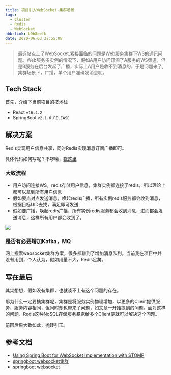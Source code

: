 ```yaml
---
title: 项目引入WebSocket-集群场景
tags:
  - Cluster
  - Redis
  - WebSocket
abbrlink: b9b8eefb
date: 2020-06-03 22:55:08
---
```


> 最近站点上了WebSocket,紧接面临的问题是Web服务集群下WS的通讯问题。Web服务多实例的情况下，假如A用户访问订阅了A服务的WS频道，但是B服务在后台发起了广播，实际上A用户是收不到消息的。于是问题来了,集群场景下，广播，单个用户准确发消息呢。


## Tech Stack
首先，介绍下当前项目的技术栈

- React `v16.4.2`
- SpringBoot `v2.1.6.RELEASE`

## 解决方案

 Redis实现用户信息共享，同时Redis实现消息订阅广播即可。
 
 具体代码如何写呢？不啰嗦，[戳这里](https://github.com/alanhg/spring-websocket-demo)
 
### 大致流程
- 用户访问连接WS，redis存储用户信息，集群实例都连接了redis，所以理论上都可以拿到所有用户信息
- 假如要点对点发送消息，唤起redis广播，所有实例redis服务都会收到消息，根据目标UID去找，满足即可发送
- 假如要广播，唤起redis广播，所有实例redis服务都会收到消息，进而都会发送消息，这样所有用户都会收到了。



![](http://static.1991421.cn/2020/2020-06-03-232111.jpeg)


### 是否有必要增加Kafka，MQ

网上搜索websocket集群方案，很多都聊到了增加消息队列。当前我在项目中并没有用到，个人认为，假如用量不大，Redis足矣。


## 写在最后

其实想想，假如没有集群，也就谈不上有这个问题的存在。

那为什么一定要搞集群呢，集群是将服务实例物理增加，以更多的Client提供服务，服务内容相同，但同时却也带来了问题，如文章一开始提到的问题。面对这样的问题，Redis这种NoSQL存储服务暴露给多个Client便就可以解决这个问题。

前因后果大致如此，抛砖引玉。


## 参考文档

- [Using Spring Boot for WebSocket Implementation with STOMP](https://www.toptal.com/java/stomp-spring-boot-websocket)
- [springboot websocket集群]( https://blog.inslee.cn/2020/05/12/springboot/websocket2.html)
- [springboot websocket](https://blog.inslee.cn/2020/05/12/springboot/websocket.html)
 
 
 

 
 
 